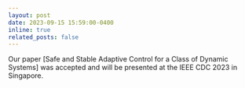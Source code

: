 ```yaml
---
layout: post
date: 2023-09-15 15:59:00-0400
inline: true
related_posts: false
---
```

Our paper [Safe and Stable Adaptive Control for a Class of Dynamic Systems] was accepted and will be presented at the IEEE CDC 2023 in Singapore.
